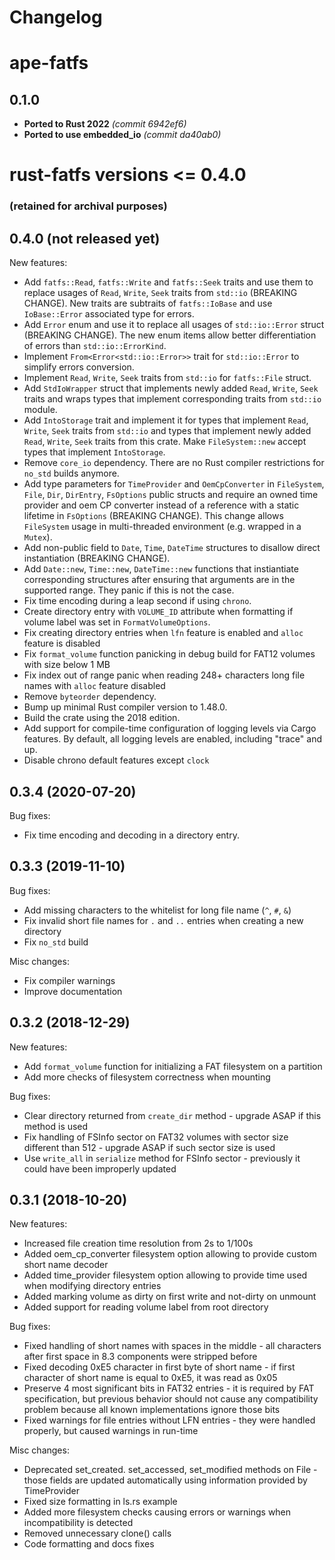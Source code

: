 Changelog
=========

# ape-fatfs

## 0.1.0

 * **Ported to Rust 2022** *(commit 6942ef6)*
 * **Ported to use embedded_io** *(commit da40ab0)*

# rust-fatfs versions <= 0.4.0
### (retained for archival purposes)

0.4.0 (not released yet)
------------------------
New features:
* Add `fatfs::Read`, `fatfs::Write` and `fatfs::Seek` traits and use them to replace usages of `Read`, `Write`, `Seek`
  traits from `std::io` (BREAKING CHANGE). New traits are subtraits of `fatfs::IoBase` and use `IoBase::Error`
  associated type for errors.
* Add `Error` enum and use it to replace all usages of `std::io::Error` struct (BREAKING CHANGE). The new enum items
  allow better differentiation of errors than `std::io::ErrorKind`.
* Implement `From<Error<std::io::Error>>` trait for `std::io::Error` to simplify errors conversion.
* Implement `Read`, `Write`, `Seek` traits from `std::io` for `fatfs::File` struct.
* Add `StdIoWrapper` struct that implements newly added `Read`, `Write`, `Seek` traits and wraps types that implement
  corresponding traits from `std::io` module.
* Add `IntoStorage` trait and implement it for types that implement `Read`, `Write`, `Seek` traits from `std::io` and
  types that implement newly added `Read`, `Write`, `Seek` traits from this crate. Make `FileSystem::new` accept types
  that implement `IntoStorage`.
* Remove `core_io` dependency. There are no Rust compiler restrictions for `no_std` builds anymore.
* Add type parameters for `TimeProvider` and `OemCpConverter` in `FileSystem`, `File`, `Dir`, `DirEntry`, `FsOptions`
  public structs and require an owned time provider and oem CP converter instead of a reference with a static lifetime in
  `FsOptions` (BREAKING CHANGE). This change allows `FileSystem` usage in multi-threaded environment (e.g. wrapped in a
  `Mutex`).
* Add non-public field to `Date`, `Time`, `DateTime` structures to disallow direct instantiation (BREAKING CHANGE).
* Add `Date::new`, `Time::new`, `DateTime::new` functions that instiantiate corresponding structures after ensuring
  that arguments are in the supported range. They panic if this is not the case.
* Fix time encoding during a leap second if using `chrono`.
* Create directory entry with `VOLUME_ID` attribute when formatting if volume label was set in `FormatVolumeOptions`.
* Fix creating directory entries when `lfn` feature is enabled and `alloc` feature is disabled
* Fix `format_volume` function panicking in debug build for FAT12 volumes with size below 1 MB
* Fix index out of range panic when reading 248+ characters long file names with `alloc` feature disabled
* Remove `byteorder` dependency.
* Bump up minimal Rust compiler version to 1.48.0.
* Build the crate using the 2018 edition.
* Add support for compile-time configuration of logging levels via Cargo features. By default, all logging levels are
  enabled, including "trace" and up.
* Disable chrono default features except `clock`

0.3.4 (2020-07-20)
------------------
Bug fixes:
* Fix time encoding and decoding in a directory entry.

0.3.3 (2019-11-10)
------------------
Bug fixes:
* Add missing characters to the whitelist for long file name (`^`, `#`, `&`)
* Fix invalid short file names for `.` and `..` entries when creating a new directory
* Fix `no_std` build

Misc changes:
* Fix compiler warnings
* Improve documentation

0.3.2 (2018-12-29)
------------------
New features:
* Add `format_volume` function for initializing a FAT filesystem on a partition
* Add more checks of filesystem correctness when mounting

Bug fixes:
* Clear directory returned from `create_dir` method - upgrade ASAP if this method is used
* Fix handling of FSInfo sector on FAT32 volumes with sector size different than 512 - upgrade ASAP if such sector size is used
* Use `write_all` in `serialize` method for FSInfo sector - previously it could have been improperly updated

0.3.1 (2018-10-20)
------------------
New features:
* Increased file creation time resolution from 2s to 1/100s
* Added oem_cp_converter filesystem option allowing to provide custom short name decoder
* Added time_provider filesystem option allowing to provide time used when modifying directory entries
* Added marking volume as dirty on first write and not-dirty on unmount
* Added support for reading volume label from root directory

Bug fixes:
* Fixed handling of short names with spaces in the middle - all characters after first space in 8.3 components were
  stripped before
* Fixed decoding 0xE5 character in first byte of short name - if first character of short name is equal to 0xE5,
  it was read as 0x05
* Preserve 4 most significant bits in FAT32 entries - it is required by FAT specification, but previous behavior
  should not cause any compatibility problem because all known implementations ignore those bits
* Fixed warnings for file entries without LFN entries - they were handled properly, but caused warnings in run-time

Misc changes:
* Deprecated set_created. set_accessed, set_modified methods on File - those fields are updated automatically using
  information provided by TimeProvider
* Fixed size formatting in ls.rs example
* Added more filesystem checks causing errors or warnings when incompatibility is detected
* Removed unnecessary clone() calls
* Code formatting and docs fixes
